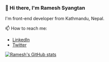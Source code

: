 ### 👋 Hi there, I'm Ramesh Syangtan 
I'm front-end developer from Kathmandu, Nepal.

📫 How to reach me:
* [LinkedIn](https://linkedin.com/in/rameshsyn)
* [Twitter](https://twitter.com/ramesh_syn)

[![Ramesh's GitHub stats](https://github-readme-stats.vercel.app/api?username=rameshsyn)](https://github.com/anuraghazra/github-readme-stats)
